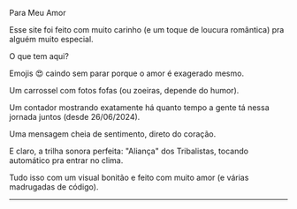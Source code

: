 Para Meu Amor

Esse site foi feito com muito carinho (e um toque de loucura romântica) pra alguém muito especial.

O que tem aqui?

Emojis 😍 caindo sem parar porque o amor é exagerado mesmo.

Um carrossel com fotos fofas (ou zoeiras, depende do humor).

Um contador mostrando exatamente há quanto tempo a gente tá nessa jornada juntos (desde 26/06/2024).

Uma mensagem cheia de sentimento, direto do coração.

E claro, a trilha sonora perfeita: "Aliança" dos Tribalistas, tocando automático pra entrar no clima.


Tudo isso com um visual bonitão e feito com muito amor (e várias madrugadas de código).


---
